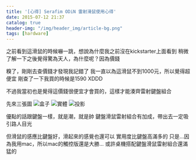 ```yaml
---
title: '[心得] Serafim ODiN 雷射滑鼠使用心得'
date: 2015-07-12 21:37
catalog: true
header-img: "/img/header_img/article-bg.png"
tags: [hardware]
---
```

之前看到這滑鼠的時候嚇一跳，想說為什麼我之前沒在kickstarter上面看到
稍微了解一下之後覺得驚為天人，為什麼呢？因為價錢

糗了，剛剛去查價錢才發現我記錯了
我一直以為這滑鼠不到1000元，所以覺得超便宜
剛查了一下我買的時候是1590 XDDD

不過我當初也是覺得這價錢很便宜才會買的，這樣才能湊齊雷射鍵盤組合

<!-- more -->

先來三張圖
![盒子](https://www.dropbox.com/s/qa8nyuk67bo9eg7/2015-07-12%2021.27.41.jpg?dl=1)
![實體](https://www.dropbox.com/s/4aycvqjkgpj4m9f/2015-07-12%2021.27.51.jpg?dl=1)
![投影](https://www.dropbox.com/s/7a7qbyymh0cv1tt/2015-07-12%2021.28.40.jpg?dl=1)

優點的話跟鍵盤一樣，就是潮，就是帥
鍵盤滑鼠雷射組合有加成，帶出去一定吸引路人目光

但滑鼠的感應比鍵盤好，滑起來的感覺也還可以
實用度比鍵盤高滿多的
只是...因為我用mac，所以mac的觸控版還是大勝...
或許桌機搭配鍵盤滑鼠雷射組合還滿猛的